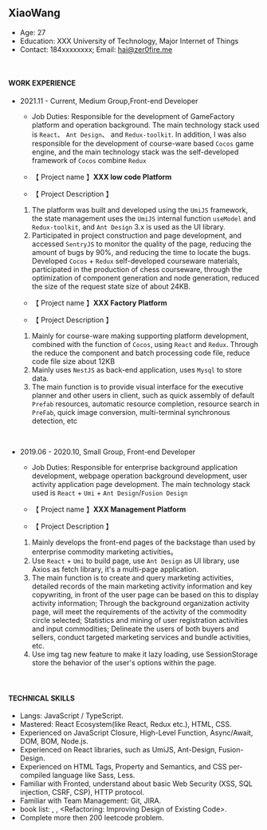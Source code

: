 ## XiaoWang

- Age: 27
- Education: XXX University of Technology, Major Internet of Things
- Contact: 184xxxxxxxx; Email: hai@zer0fire.me

<br/>

#### WORK EXPERIENCE

- 2021.11 - Current, Medium Group,Front-end Developer

  - Job Duties: Responsible for the development of GameFactory platform and operation background. The main technology stack used is `React`、 `Ant Design`、 and `Redux-toolkit`. In addition, I was also responsible for the development of course-ware based `Cocos` game engine, and the main technology stack was the self-developed framework of `Cocos` combine `Redux`

  - 【 Project name 】**XXX low code Platform**<br/>

  - 【 Project Description 】
  1. The platform was built and developed using the `UmiJS` framework, the state management uses the `UmiJS` internal function `useModel` and `Redux-toolkit`, and `Ant Design` 3.x is used as the UI library.
  2. Participated in project construction and page development, and accessed `SentryJS` to monitor the quality of the page, reducing the amount of bugs by 90%, and reducing the time to locate the bugs. Developed `Cocos` + `Redux` self-developed courseware materials, participated in the production of chess courseware, through the optimization of component generation and node generation, reduced the size of the request state size of about 24KB.

  - 【 Project name 】**XXX Factory Platform**<br/>

  - 【 Project Description 】
  1. Mainly for course-ware making supporting platform development, combined with the function of `Cocos`, using `React` and `Redux`. Through the reduce the component and batch processing code file, reduce code file size about 12KB <br/>
  2. Mainly uses `NestJS` as back-end application, uses `Mysql` to store data.<br/>
  3. The main function is to provide visual interface for the executive planner and other users in client, such as quick assembly of default `Prefab` resources, automatic resource completion, resource search in `PreFab`, quick image conversion, multi-terminal synchronous detection, etc<br/>

<br/>

- 2019.06 - 2020.10, Small Group, Front-end Developer

  - Job Duties: Responsible for enterprise background application development, webpage operation background development, user activity application page development. The main technology stack used is `React` + `Umi` + `Ant Design`/`Fusion Design`

  - 【 Project name 】**XXX Management Platform**<br/>

  - 【 Project Description 】
  1. Mainly develops the front-end pages of the backstage than used by enterprise commodity marketing activities。<br/>
  2. Use `React` + `Umi` to build page, use `Ant Design` as UI library, use Axios as fetch library, it's a multi-page application.<br/>
  3. The main function is to create and query marketing activities, detailed records of the main marketing activity information and key copywriting, in front of the user page can be based on this to display activity information; Through the background organization activity page, will meet the requirements of the activity of the commodity circle selected; Statistics and mining of user registration activities and input commodities; Delineate the users of both buyers and sellers, conduct targeted marketing services and bundle activities, etc.<br/>
  4. Use img tag new feature to make it lazy loading, use SessionStorage store the behavior of the user's options within the page. <br/>

    <br/>
    <br/>

#### TECHNICAL SKILLS

- Langs: JavaScript / TypeScript.
- Mastered: React Ecosystem(like React, Redux etc.), HTML, CSS.
- Experienced on JavaScript Closure, High-Level Function, Async/Await, DOM, BOM, Node.js.
- Experienced on React libraries, such as UmiJS, Ant-Design, Fusion-Design.
- Experienced on HTML Tags, Property and Semantics, and CSS per-compiled language like Sass, Less.
- Familiar with Fronted, understand about basic Web Security (XSS, SQL injection, CSRF, CSP), HTTP protocol.
- Familiar with Team Management: Git, JIRA.
- book list: <The Book of CSS3>, <Professional JavaScript for Web Developers>, <Refactoring: Improving Design of Existing Code>.
- Complete more then 200 leetcode problem.
